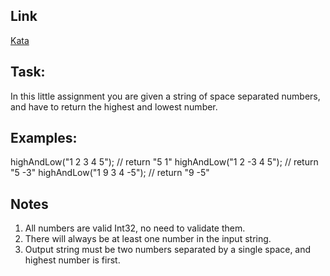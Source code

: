 

## Link
[Kata](https://www.codewars.com/kata/554b4ac871d6813a03000035/train/javascript)

## Task:

In this little assignment you are given a string of space separated numbers, and have to return the highest and lowest number.

## Examples:

highAndLow("1 2 3 4 5");  // return "5 1"
highAndLow("1 2 -3 4 5"); // return "5 -3"
highAndLow("1 9 3 4 -5"); // return "9 -5"

## Notes

1) All numbers are valid Int32, no need to validate them.
2) There will always be at least one number in the input string.
3) Output string must be two numbers separated by a single space, and highest number is first.
